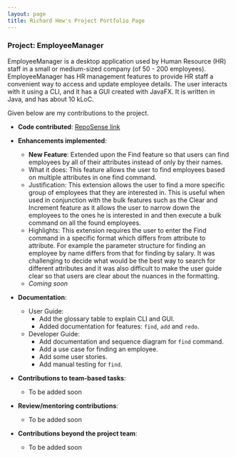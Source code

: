 ```yaml
---
layout: page
title: Richard Hew's Project Portfolio Page
---
```


### Project: EmployeeManager

EmployeeManager is a desktop application used by Human Resource (HR) staff in a small or medium-sized company (of 50 - 200 employees).
EmployeeManager has HR management features to provide HR staff a convenient way to access and update employee details.
The user interacts with it using a CLI, and it has a GUI created with JavaFX.
It is written in Java, and has about 10 kLoC.

Given below are my contributions to the project.

* **Code contributed**: [RepoSense link](https://nus-cs2103-ay2324s1.github.io/tp-dashboard/?search=ricketytoc&breakdown=true)

* **Enhancements implemented**:
    * **New Feature**: Extended upon the Find feature so that users can find employees by all of their attributes instead of only by their names. 
    * What it does: This feature allows the user to find employees based on multiple attributes in one find command. 
    * Justification: This extension allows the user to find a more specific group of employees that they are interested in. This is useful when used in conjunction with the bulk features such as the Clear and Increment feature as it allows the user to narrow down the employees to the ones he is interested in and then execute a bulk command on all the found employees.
    * Highlights: This extension requires the user to enter the Find command in a specific format which differs from attribute to attribute. For example the parameter structure for finding an employee by name differs from that for finding by salary. It was challenging to decide what would be the best way to search for different attributes and it was also difficult to make the user guide clear so that users are clear about the nuances in the formatting. 
    * _Coming soon_

* **Documentation**:
    * User Guide:
        * Add the glossary table to explain CLI and GUI.
        * Added documentation for features: `find`, `add` and `redo`.
    * Developer Guide:
        * Add documentation and sequence diagram for `find` command.
        * Add a use case for finding an employee.
        * Add some user stories.
        * Add manual testing for `find`.

* **Contributions to team-based tasks**:
    * To be added soon

* **Review/mentoring contributions**:
    * To be added soon

* **Contributions beyond the project team**:
    * To be added soon
